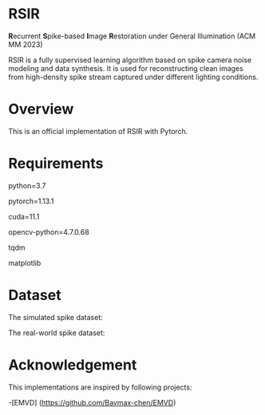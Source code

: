 # RSIR
**R**ecurrent **S**pike-based **I**mage **R**estoration under General Illumination (ACM MM 2023)

RSIR is a fully supervised learning algorithm based on spike camera noise modeling and data synthesis.
It is used for reconstructing clean images from high-density spike stream captured under different lighting conditions.

# Overview
This is an official implementation of RSIR with Pytorch.

# Requirements
python=3.7

pytorch=1.13.1

cuda=11.1

opencv-python=4.7.0.68

tqdm

matplotlib

# Dataset
The simulated spike dataset:

The real-world spike dataset:
# Acknowledgement
This implementations are inspired by following projects:

-[EMVD] (https://github.com/Baymax-chen/EMVD)
